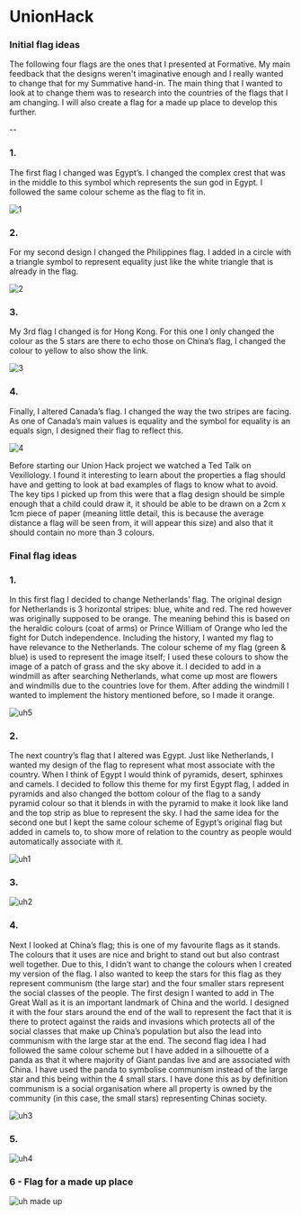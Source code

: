 # UnionHack

###   Initial flag ideas

The following four flags are the ones that I presented at Formative. My main feedback that the designs weren't imaginative enough and I really wanted to change that for my Summative hand-in. The main thing that I wanted to look at to change them was to research into the countries of the flags that I am changing. I will also create a flag for a made up place to develop this further.

--

### 1. 
The first flag I changed was Egypt’s. I changed the complex crest that was in the middle to this symbol which represents the sun god in Egypt. I followed the same colour scheme as the flag to fit in.

![1](https://cloud.githubusercontent.com/assets/22593770/19627497/cc538440-993f-11e6-8680-ad1c939b61a8.jpg) 

### 2. 
For my second design I changed the Philippines flag. I added in a circle with a triangle symbol to represent equality just like the white triangle that is already in the flag.

![2](https://cloud.githubusercontent.com/assets/22593770/19627510/1a856516-9940-11e6-85eb-cebf249db172.jpg)

### 3.
My 3rd flag I changed is for Hong Kong. For this one I only changed the colour as the 5 stars are there to echo those on China’s flag, I changed the colour to yellow to also show the link.

![3](https://cloud.githubusercontent.com/assets/22593770/19627518/45e02070-9940-11e6-9b97-b122fd2c3e1b.jpg)

### 4. 
Finally, I altered Canada’s flag. I changed the way the two stripes are facing. As one of Canada’s main values is equality and the symbol for equality is an equals sign, I designed their flag to reflect this.

![4](https://cloud.githubusercontent.com/assets/22593770/19627541/0a21fb7a-9941-11e6-8cbb-38780d5f8980.jpg)

Before starting our Union Hack project we watched a Ted Talk on Vexillology. I found it interesting to learn about the properties a flag should have and getting to look at bad examples of flags to know what to avoid. The key tips I picked up from this were that a flag design should be simple enough that a child could draw it, it should be able to be drawn on a 2cm x 1cm piece of paper (meaning little detail, this is because the average distance a flag will be seen from, it will appear this size) and also that it should contain no more than 3 colours. 

### Final flag ideas

### 1.
In this first flag I decided to change Netherlands’ flag. The original design for Netherlands is 3 horizontal stripes: blue, white and red. The red however was originally supposed to be orange. The meaning behind this is based on the heraldic colours (coat of arms) or Prince William of Orange who led the fight for Dutch independence. Including the history, I wanted my flag to have relevance to the Netherlands. The colour scheme of my flag (green & blue) is used to represent the image itself; I used these colours to show the image of a patch of grass and the sky above it. I decided to add in a windmill as after searching Netherlands, what come up most are flowers and windmills due to the countries love for them. After adding the windmill I wanted to implement the history mentioned before, so I made it orange. 

![uh5](https://cloud.githubusercontent.com/assets/22593770/20721695/ae724ac2-b65b-11e6-90a0-2777799a8354.jpg)

### 2. 
The next country’s flag that I altered was Egypt. Just like Netherlands, I wanted my design of the flag to represent what most associate with the country. When I think of Egypt I would think of pyramids, desert, sphinxes and camels. I decided to follow this theme for my first Egypt flag, I added in pyramids and also changed the bottom colour of the flag to a sandy pyramid colour so that it blends in with the pyramid to make it look like land and the top strip as blue to represent the sky. I had the same idea for the second one but I kept the same colour scheme of Egypt’s original flag but added in camels to, to show more of relation to the country as people would automatically associate with it. 

![uh1](https://cloud.githubusercontent.com/assets/22593770/20721691/ae656bb8-b65b-11e6-9281-440082af0f34.jpg)

### 3.

![uh2](https://cloud.githubusercontent.com/assets/22593770/20721692/ae6eed1e-b65b-11e6-9e92-0c422393e5ad.jpg)

### 4. 
Next I looked at China’s flag; this is one of my favourite flags as it stands. The colours that it uses are nice and bright to stand out but also contrast well together. Due to this, I didn’t want to change the colours when I created my version of the flag. I also wanted to keep the stars for this flag as they represent communism (the large star) and the four smaller stars represent the social classes of the people. The first design I wanted to add in The Great Wall as it is an important landmark of China and the world. I designed it with the four stars around the end of the wall to represent the fact that it is there to protect against the raids and invasions which protects all of the social classes that make up China’s population but also the lead into communism with the large star at the end. The second flag idea I had followed the same colour scheme but I have added in a silhouette of a panda as that it where majority of Giant pandas live and are associated with China. I have used the panda to symbolise communism instead of the large star and this being within the 4 small stars. I have done this as by definition communism is a social organisation where all property is owned by the community (in this case, the small stars) representing Chinas society. 

![uh3](https://cloud.githubusercontent.com/assets/22593770/20721693/ae6fb26c-b65b-11e6-8b62-8b43265b7814.jpg)


### 5. 
![uh4](https://cloud.githubusercontent.com/assets/22593770/20721694/ae70b0a4-b65b-11e6-8c70-c7d5b18ec8f9.jpg)

### 6 - Flag for a made up place 

![uh made up](https://cloud.githubusercontent.com/assets/22593770/20721690/ae50fe12-b65b-11e6-8338-4b1af00eb63c.jpg)


